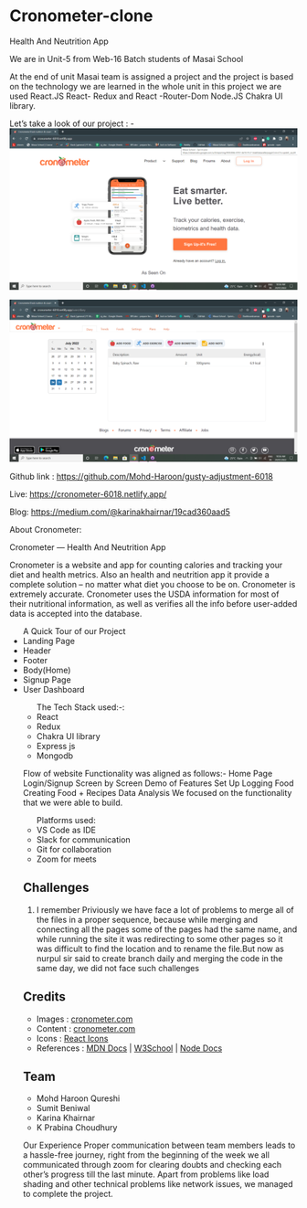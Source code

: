 # Cronometer-clone
Health And Neutrition App

We are in Unit-5 from Web-16 Batch students of Masai School

At the end of unit Masai team is assigned a project and the project is based on the technology we are learned in the whole unit in this project we are used React.JS React- Redux and React -Router-Dom Node.JS Chakra UI library.

Let’s take a look of our project : -
![image](https://github.com/Mohd-Haroon/Mohd-Haroon/blob/main/Screenshot%20(1861).png)


![image](https://github.com/Mohd-Haroon/Mohd-Haroon/blob/main/Screenshot%20(1862).png)


Github link : https://github.com/Mohd-Haroon/gusty-adjustment-6018

Live: https://cronometer-6018.netlify.app/

Blog: https://medium.com/@karinakhairnar/19cad360aad5

About Cronometer:

Cronometer — Health And Neutrition App

Cronometer is a website and app for counting calories and tracking your diet and health metrics. Also an health and neutrition app it provide a complete solution – no matter what diet you choose to be on. Cronometer is extremely accurate. Cronometer uses the USDA information for most of their nutritional information, as well as verifies all the info before user-added data is accepted into the database.


<ul>
A Quick Tour of our Project
  <li>Landing Page</li>
   <li>Header</li>
  <li>Footer</li>
  <li>Body(Home)</li> 
  <li>Signup Page</li>
   <li>User Dashboard</li>
   
<p></p>

<ul>The Tech Stack used:-:
  <li>React</li>
   <li>Redux</li> 
  <li>Chakra UI library</li>
  <li>Express js</li>
   <li>Mongodb</li>  
</ul>


Flow of website
Functionality was aligned as follows:-
Home Page
Login/Signup
Screen by Screen Demo of Features
Set Up
Logging Food
Creating Food + Recipes
Data Analysis
We focused on the functionality that we were able to build.

<ul>Platforms used:
  <li>VS Code as IDE</li>
   <li>Slack for communication</li> 
  <li>Git for collaboration</li> 
  <li>Zoom for meets</li>
</ul>

## Challenges

1. I remember Priviously  we have face a lot of problems to  merge all of the files in a proper sequence, because while merging and connecting all the pages some of the pages had the same name, and while running the site it was redirecting to some other pages so it was difficult to find the location and to rename the file.But now as nurpul sir said to create  branch daily and merging the code in the same day, we did not face such challenges  

## Credits

- Images : [cronometer.com](https://cronometer.com/)
- Content : [cronometer.com](https://cronometer.com/)
- Icons : [React Icons](https://react-icons.github.io/react-icons/)
- References : [MDN Docs](https://developer.mozilla.org/en-US/) | [W3School](https://www.w3schools.com/) | [Node Docs](https://nodejs.org/en/docs/)
## Team

- Mohd Haroon Qureshi
- Sumit Beniwal
- Karina Khairnar	
- K Prabina Choudhury	
	

Our Experience Proper communication between team members leads to a hassle-free journey, right from the beginning of the week we all communicated through zoom for clearing doubts and checking each other’s progress till the last minute. Apart from problems like load shading and other technical problems like network issues, we managed to complete the project.
